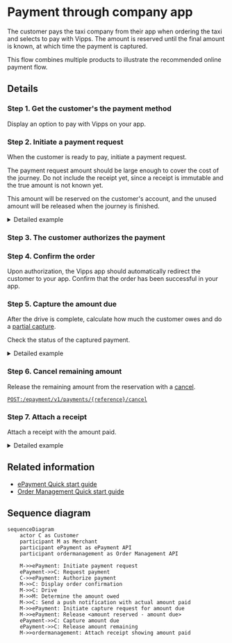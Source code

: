 <!-- START_METADATA
---
sidebar_position: 102
hide_table_of_contents: false
pagination_next: null
pagination_prev: null
---

import AUTHORIZEPAYMENT from '../_common/_customer_authorizes_epayment.md'
END_METADATA -->

# Payment through company app

The customer pays the taxi company from their app when ordering the taxi and selects to pay with Vipps.
The amount is reserved until the final amount is known, at which time the payment is captured.

This flow combines multiple products to illustrate the recommended online payment flow.

## Details

### Step 1. Get the customer's the payment method

Display an option to pay with Vipps on your app.

### Step 2. Initiate a payment request

When the customer is ready to pay, initiate a payment request.

The payment request amount should be large enough to cover the cost of the journey.
Do not include the receipt yet, since a receipt is immutable and the true amount is not known yet.

This amount will be reserved on the customer's account, and the unused amount will be released when the journey is finished.

<details>
<summary>Detailed example</summary>
<div>

To create this payment, you first send a
[create payment](https://developer.vippsmobilepay.com/api/epayment#tag/CreatePayments) request.

Since the customer is selecting this from an app on their phone, you don't need their phone number.
This payment command can do an app-switch and open their Vipps app with the payment request.
Specify `"userFlow": "WEB_REDIRECT"` to redirect user to the app.

Specify `"customerInteraction": "CUSTOMER_PRESENT"`.


Here is an example:

[`POST:/epayment/v1/payments`](https://developer.vippsmobilepay.com/api/epayment#tag/CreatePayments/operation/createPayment)

```json
{
  "amount": {
    "value": 31400,
    "currency": "NOK"
  },
  "paymentMethod": {
    "type": "WALLET"
  },
  "customerInteraction": "CUSTOMER_PRESENT",
  "reference": 2486791679658155992,
  "userFlow": "WEB_REDIRECT",
  "returnUrl": "http://example.com/redirect?reference=2486791679658155992",
  "paymentDescription": "Travel from Oslo central station to Storo"
}

```

</div>
</details>

### Step 3. The customer authorizes the payment

<AUTHORIZEPAYMENT />

### Step 4. Confirm the order

Upon authorization, the Vipps app should automatically redirect the customer to your app.
Confirm that the order has been successful in your app.

### Step 5. Capture the amount due

After the drive is complete, calculate how much the customer owes and do a
[partial capture](https://developer.vippsmobilepay.com/docs/APIs/epayment-api/operations/capture#partial-capture).

Check the status of the captured payment.

<details>
<summary>Detailed example</summary>
<div>

[`POST:/epayment/v1/payments/{reference}/capture`](https://developer.vippsmobilepay.com/api/epayment/#tag/AdjustPayments/operation/capturePayment)

With body:

```json
{
  "modificationAmount": {
    "value": 29900,
    "currency": "NOK"
  }
}
```

</div>
</details>

### Step 6. Cancel remaining amount

Release the remaining amount from the reservation with a
[cancel](https://developer.vippsmobilepay.com/docs/APIs/epayment-api/operations/cancel#cancel-after-a-partial-capture).

[`POST:/epayment/v1/payments/{reference}/cancel`](https://developer.vippsmobilepay.com/api/epayment/#tag/AdjustPayments/operation/capturePayment)

### Step 7. Attach a receipt

Attach a receipt with the amount paid.

<details>
<summary>Detailed example</summary>
<div>

Here is an example:

[`POST:/order-management/v2/{paymentType}/receipts/{orderId}`](https://developer.vippsmobilepay.com/api/order-management/#operation/postReceiptV2)

For `paymentType`, use `eCom` for eCom or ePayment payments.
For `orderId`, use the `chargeId` of the charge.

Body:

```json
{
  "orderLines": [
    {
        "name": "trip",
        "id": "line_item_1",
        "totalAmount": 29900,
        "totalAmountExcludingTax": 22425,
        "totalTaxAmount": 7475,
        "taxPercentage": 25,
        "productUrl": "https://www.example.com/taxiride",
      },
    },
  ],
  "bottomLine": {
    "currency": "NOK",
    "posId": "taxi_122",
  }
}
```

</div>
</details>

## Related information

* [ePayment Quick start guide](https://developer.vippsmobilepay.com/docs/APIs/epayment-api/quick-start/)
* [Order Management Quick start guide](https://developer.vippsmobilepay.com/docs/APIs/order-management-api/vipps-order-management-api-quick-start/)

## Sequence diagram

``` mermaid
sequenceDiagram
    actor C as Customer
    participant M as Merchant
    participant ePayment as ePayment API
    participant ordermanagement as Order Management API

    M->>ePayment: Initiate payment request
    ePayment->>C: Request payment
    C->>ePayment: Authorize payment
    M->>C: Display order confirmation
    M->>C: Drive
    M->>M: Determine the amount owed
    M->>C: Send a push notification with actual amount paid
    M->>ePayment: Initiate capture request for amount due
    M->>ePayment: Release <amount reserved - amount due>
    ePayment->>C: Capture amount due
    ePayment->>C: Release amount remaining
    M->>ordermanagement: Attach receipt showing amount paid
```
